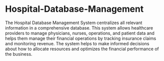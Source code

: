 # Hospital-Database-Management

The Hospital Database Management System centralizes all relevant information in a comprehensive database. This system allows healthcare providers to manage physicians, nurses, operations, and patient data and helps them manage their financial operations by tracking insurance claims and monitoring revenue. The system helps to make informed decisions about how to allocate resources and optimizes the financial performance of the business.
